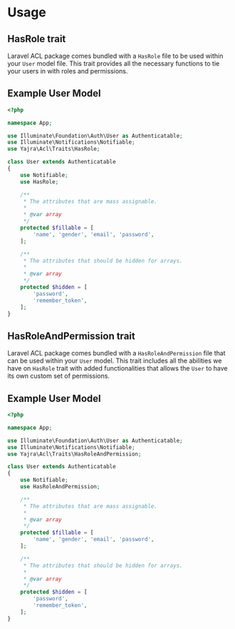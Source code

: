 # Usage

## HasRole trait

Laravel ACL package comes bundled with a `HasRole` file to be used within your `User` model file.
This trait provides all the necessary functions to tie your users in with roles and permissions.

Example User Model
------------------

```php
<?php

namespace App;

use Illuminate\Foundation\Auth\User as Authenticatable;
use Illuminate\Notifications\Notifiable;
use Yajra\Acl\Traits\HasRole;

class User extends Authenticatable
{
    use Notifiable;
    use HasRole;

    /**
     * The attributes that are mass assignable.
     *
     * @var array
     */
    protected $fillable = [
        'name', 'gender', 'email', 'password',
    ];

    /**
     * The attributes that should be hidden for arrays.
     *
     * @var array
     */
    protected $hidden = [
        'password',
        'remember_token',
    ];
}
```

## HasRoleAndPermission trait

Laravel ACL package comes bundled with a `HasRoleAndPermission` file that can be used within your `User` model.
This trait includes all the abilities we have on `HasRole` trait with added functionalities that allows the `User` to have its own custom set of permissions.

Example User Model
------------------

```php
<?php

namespace App;

use Illuminate\Foundation\Auth\User as Authenticatable;
use Illuminate\Notifications\Notifiable;
use Yajra\Acl\Traits\HasRoleAndPermission;

class User extends Authenticatable
{
    use Notifiable;
    use HasRoleAndPermission;

    /**
     * The attributes that are mass assignable.
     *
     * @var array
     */
    protected $fillable = [
        'name', 'gender', 'email', 'password',
    ];

    /**
     * The attributes that should be hidden for arrays.
     *
     * @var array
     */
    protected $hidden = [
        'password',
        'remember_token',
    ];
}
```